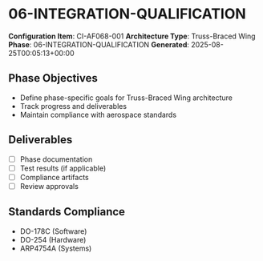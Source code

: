 # 06-INTEGRATION-QUALIFICATION

**Configuration Item**: CI-AF068-001
**Architecture Type**: Truss-Braced Wing
**Phase**: 06-INTEGRATION-QUALIFICATION
**Generated**: 2025-08-25T00:05:13+00:00

## Phase Objectives
- Define phase-specific goals for Truss-Braced Wing architecture
- Track progress and deliverables
- Maintain compliance with aerospace standards

## Deliverables
- [ ] Phase documentation
- [ ] Test results (if applicable)
- [ ] Compliance artifacts
- [ ] Review approvals

## Standards Compliance
- DO-178C (Software)
- DO-254 (Hardware)
- ARP4754A (Systems)
